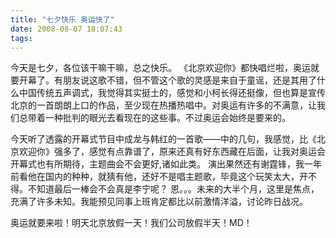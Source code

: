 ```yaml
---
title: "七夕快乐 奥运快了"
date: 2008-08-07 18:07:43
tags:
---
```


今天是七夕，各位该干嘛干嘛，总之快乐。 《北京欢迎你》都快唱烂啦，奥运就要开幕了。有朋友说这歌不错，但不管这个歌的灵感是来自于童谣，还是其用了什么中国传统五声调式，我觉得其实挺土的，感觉和小柯长得还挺像，但也算是宣传北京的一首朗朗上口的作品，至少现在热播热唱中。对奥运有许多的不满意，让我们总带着一种批判的眼光去看现在的这些事。不过奥运会始终是要来的。 

今天听了透露的开幕式节目中成龙与韩红的一首歌——中的几句，我感觉，比《北京欢迎你》强多了，感觉有点靠谱了，原来还真有好东西藏在后面，让我对奥运会开幕式也有所期待，主题曲会不会更好,诸如此类。 演出果然还有谢霆锋，我一年前看他在国内的种种，就猜有他，还好不是唱主题歌，毕竟这个玩笑太大，开不得。不知道最后一棒会不会真是李宁呢？ 恩。。。未来的大半个月，这里是焦点，充满了许多未知。我能预见同事上班肯定都比以前激情洋溢，讨论昨日战况。 

奥运就要来啦！明天北京放假一天！我们公司放假半天！MD！